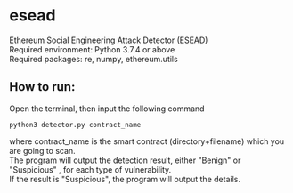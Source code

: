# esead
Ethereum Social Engineering Attack Detector (ESEAD)  
Required environment: Python 3.7.4 or above  
Required packages: re, numpy, ethereum.utils    

## How to run:  
Open the terminal, then input the following command

```
python3 detector.py contract_name
```
where contract_name is the smart contract (directory+filename) which you are going to scan.  
The program will output the detection result, either "Benign" or "Suspicious" , for each type of vulnerability.  
If the result is "Suspicious", the program will output the details.



 










